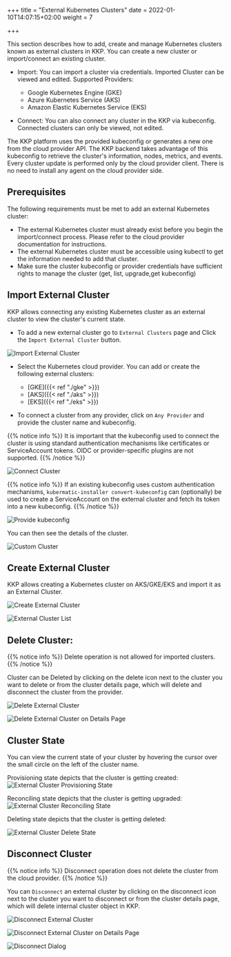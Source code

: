 +++
title = "External Kubernetes Clusters"
date = 2022-01-10T14:07:15+02:00
weight = 7

+++

This section describes how to add, create and manage Kubernetes clusters known as external clusters in KKP.
You can create a new cluster or import/connect an existing cluster.
- Import: You can import a cluster via credentials. Imported Cluster can be viewed and edited. 
  Supported Providers:
  - Google Kubernetes Engine (GKE)
  - Azure Kubernetes Service (AKS)
  - Amazon Elastic Kubernetes Service (EKS) 

- Connect: You can also connect any cluster in the KKP via kubeconfig. Connected clusters can only be viewed, not edited.

The KKP platform uses the provided kubeconfig or generates a new one from the cloud provider API.
The KKP backend takes advantage of this kubeconfig to retrieve the cluster's information, nodes, metrics, and events.
Every cluster update is performed only by the cloud provider client. There is no need to install any agent on the cloud provider side.

## Prerequisites

The following requirements must be met to add an external Kubernetes cluster:
 - The external Kubernetes cluster must already exist before you begin the import/connect process. Please refer to the cloud provider documentation for instructions.
 - The external Kubernetes cluster must be accessible using kubectl to get the information needed to add that cluster.
 - Make sure the cluster kubeconfig or provider credentials have sufficient rights to manage the cluster (get, list, upgrade,get kubeconfig)

## Import External Cluster

KKP allows connecting any existing Kubernetes cluster as an external cluster to view the cluster's current state. 

- To add a new external cluster go to `External Clusters` page and Click the `Import External Cluster` button.

![Import External Cluster](/img/kubermatic/v2.21/tutorials/external_clusters/add_external_cluster.png "Import External Cluster")

- Select the Kubernetes cloud provider. You can add or create the following external clusters:

  - [GKE]({{< ref "./gke" >}})
  - [AKS]({{< ref "./aks" >}})
  - [EKS]({{< ref "./eks" >}})

- To connect a cluster from any provider, click on `Any Provider` and provide the cluster name and kubeconfig. 

{{% notice info %}}
It is important that the kubeconfig used to connect the cluster is using standard authentication mechanisms like certificates or ServiceAccount tokens. OIDC or provider-specific plugins are not supported.
{{% /notice %}}

![Connect Cluster](/img/kubermatic/v2.21/tutorials/external_clusters/connect.png "Connect Cluster")

{{% notice info %}}
If an existing kubeconfig uses custom authentication mechanisms, `kubermatic-installer convert-kubeconfig` can (optionally) be used to create a ServiceAccount on the external cluster and fetch its token into a new kubeconfig.
{{% /notice %}}

![Provide kubeconfig](/img/kubermatic/v2.21/tutorials/external_clusters/custom_cluster_credentials.png "Provide kubeconfig")

You can then see the details of the cluster.

![Custom Cluster](/img/kubermatic/v2.21/tutorials/external_clusters/bringyourown.png "BringYourOwn Cluster")

## Create External Cluster

KKP allows creating a Kubernetes cluster on AKS/GKE/EKS and import it as an External Cluster.

![Create External Cluster](/img/kubermatic/v2.21/tutorials/external_clusters/create_external_cluster.png "Create External Cluster")

![External Cluster List](/img/kubermatic/v2.21/tutorials/external_clusters/externalcluster_list.png "External Cluster List")

## Delete Cluster:

{{% notice info %}}
Delete operation is not allowed for imported clusters.
{{% /notice %}}

Cluster can be  Deleted by clicking on the delete icon next to the cluster you want to delete or from the cluster details page, which will delete and disconnect the cluster from the provider.

![Delete External Cluster](/img/kubermatic/v2.21/tutorials/external_clusters/delete_externalcluster.png "Delete External Cluster")

![Delete External Cluster on Details Page](/img/kubermatic/v2.21/tutorials/external_clusters/delete_disconnect_page.png "Delete External Cluster on Details Page")

## Cluster State

You can view the current state of your cluster by hovering the cursor over the small circle on the left of the cluster name.

Provisioning state depicts that the cluster is getting created:
![External Cluster Provisioning State](/img/kubermatic/v2.21/tutorials/external_clusters/provisioning_status.png "External Cluster Provisioning State")

Reconciling state depicts that the cluster is getting upgraded:
![External Cluster Reconciling State](/img/kubermatic/v2.21/tutorials/external_clusters/reconciling_status.png "External Cluster Reconciling State")

Deleting state depicts that the cluster is getting deleted:

![External Cluster Delete State](/img/kubermatic/v2.21/tutorials/external_clusters/aks_deleting.png "External Cluster Delete State")

## Disconnect Cluster

{{% notice info %}}
Disconnect operation does not delete the cluster from the cloud provider.
{{% /notice %}}

You can `Disconnect` an external cluster by clicking on the disconnect icon next to the cluster you want to disconnect or from the cluster details page, which will delete internal cluster object in KKP.

![Disconnect External Cluster](/img/kubermatic/v2.21/tutorials/external_clusters/disconnect_externalcluster.png "Disconnect External Cluster")

![Disconnect External Cluster on Details Page](/img/kubermatic/v2.21/tutorials/external_clusters/delete_disconnect_page.png "Disconnect External Cluster on Details Page")

![Disconnect Dialog](/img/kubermatic/v2.21/tutorials/external_clusters/disconnect.png "Disconnect Dialog")
